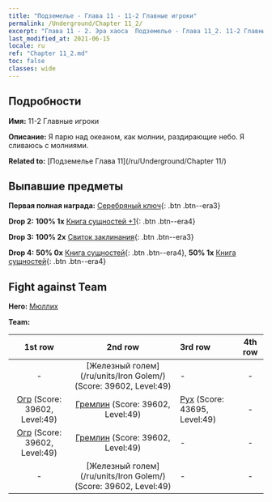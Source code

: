 ```yaml
---
title: "Подземелье - Глава 11 - 11-2 Главные игроки"
permalink: /Underground/Chapter 11_2/
excerpt: "Глава 11 - 2. Эра хаоса  Подземелье - Глава 11_2. 11-2 Главные игроки"
last_modified_at: 2021-06-15
locale: ru
ref: "Chapter 11_2.md"
toc: false
classes: wide
---
```


## Подробности

 **Имя:** 11-2 Главные игроки

 **Описание:** Я парю над океаном, как молнии, раздирающие небо. Я сливаюсь с молниями.

 **Related to:** [Подземелье Глава 11](/ru/Underground/Chapter 11/)

## Выпавшие предметы

 **Первая полная награда:** [Серебряный ключ](/ItemsRU/con_693/){: .btn .btn--era3}

 **Drop 2:** **100% 1x** [Книга сущностей +1](/ItemsRU/mat_46/){: .btn .btn--era4}

 **Drop 3:** **100% 2x** [Свиток заклинания](/ItemsRU/con_694/){: .btn .btn--era3}

 **Drop 4:** **50% 0x** [Книга сущностей](/ItemsRU/mat_39/){: .btn .btn--era4}, **50% 1x** [Книга сущностей](/ItemsRU/mat_39/){: .btn .btn--era4}


## Fight against Team
 **Hero:** [Мюллих](/ru/heroes/Mullich/)

 **Team:**


  | 1st row | 2nd row | 3rd row | 4th row |
  |:----:|:----:|:----|:----:|
  | - | [Железный голем](/ru/units/Iron Golem/) (Score: 39602, Level:49)  | - | - |
  | [Огр](/ru/units/Ogre/) (Score: 39602, Level:49)  | [Гремлин](/ru/units/Gremlin/) (Score: 39602, Level:49)  | [Рух](/ru/units/Roc/) (Score: 43695, Level:49)  | - |
  | [Огр](/ru/units/Ogre/) (Score: 39602, Level:49)  | [Гремлин](/ru/units/Gremlin/) (Score: 39602, Level:49)  | - | - |
  | - | [Железный голем](/ru/units/Iron Golem/) (Score: 39602, Level:49)  | - | - |


